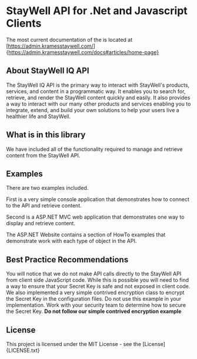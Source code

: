 # StayWell API for .Net and Javascript Clients

The most current documentation of the is located at [https://admin.kramesstaywell.com/] {https://admin.kramesstaywell.com/docs#articles/home-page}

## About StayWell IQ API

The StayWell IQ API is the primary way to interact with StayWell's products, services, and content in a programmatic way. It enables you to search for, retrieve, and render the StayWell content quickly and easily. It also provides a way to interact with our many other products and services enabling you to integrate, extend, and build your own solutions to help your users live a healthier life and StayWell.

## What is in this library

We have included all of the functionality required to manage and retrieve content from the StayWell API. 

## Examples

There are two examples included.

First is a very simple console application that demonstrates how to connect to the API and retrieve content.

Second is a ASP.NET MVC web application that demonstrates one way to display and retrieve content.

The ASP.NET Website contains a section of HowTo examples that demonstrate work with each type of object in the API.

## Best Practice Recommendations

You will notice that we do not make API calls directly to the StayWell API from client side JavaScript code. While this is possible you will need to find a way to ensure that your Secret Key is safe and not exposed in client code. 
We also implemented a very simple contrived encryption class to encrypt the Secret Key in the configuration files. Do not use this example in your implementation. Work with your security team to determine how to secure the Secret Key. **Do not follow our simple contrived encryption example**

## License
This project is licensed under the MIT License - see the [License]{LICENSE.txt}




